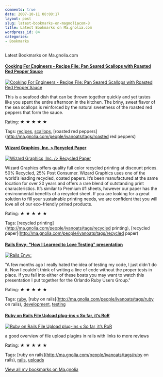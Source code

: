 ```yaml
---
comments: true
date: 2007-10-11 00:00:17
layout: post
slug: latest-bookmarks-on-magnoliacom-8
title: Latest Bookmarks on Ma.gnolia.com
wordpress_id: 84
categories:
- Bookmarks
---
```


Latest Bookmarks on Ma.gnolia.com

#### [Cooking For Engineers - Recipe File: Pan Seared Scallops with Roasted Red Pepper Sauce](http://www.cookingforengineers.com/recipe/71/Pan-Seared-Scallops-with-Roasted-Red-Pepper-Sauce)

[![Cooking For Engineers - Recipe File: Pan Seared Scallops with Roasted Red Pepper Sauce](http://scst.srv.girafa.com/srv/i?i=sc010159&r=cookingforengineers.com/recipe/71/Pan-Seared-Scallops-with-Roasted-Red-Pepper-Sauce&s=969ad9b814e795ed)](http://www.cookingforengineers.com/recipe/71/Pan-Seared-Scallops-with-Roasted-Red-Pepper-Sauce)

This is a seafood dish that can be thrown together quickly and yet tastes like you spent the entire afternoon in the kitchen. The briny, sweet flavor of the sea scallops is reinforced by the natural sweetness of the roasted red peppers that form the sauce.

Rating: ★ ★ ★ ★ ★

Tags: [recipes](http://ma.gnolia.com/people/ivanoats/tags/recipes), [scallops](http://ma.gnolia.com/people/ivanoats/tags/scallops), [roasted red peppers](http://ma.gnolia.com/people/ivanoats/tags/roasted red peppers)

#### [Wizard Graphics, Inc. > Recycled Paper](http://www.wgiprint.com/recycled_paper.html)

[![Wizard Graphics, Inc. /> Recycled Paper](http://scst.srv.girafa.com/srv/i?i=sc010159&r=wgiprint.com/recycled_paper.html&s=17e32cefd3841bbd)](http://www.wgiprint.com/recycled_paper.html)

Wizard Graphics offers quality full color recycled printing at discount prices. 50% Recycled, 25% Post Consumer. Wizard Graphics uses one of the world’s leading recycled, coated papers. It’s been manufactured at the same location for over 20 years and offers a rare blend of outstanding print characteristics. It’s similar to Premium #1 sheets, however our paper has the environmental benefits of a recycled sheet. If you are looking for a great solution to fill your sustainable printing needs, we are confident that you will love all of our eco-friendly prined products.

Rating: ★ ★ ★ ★ ★

Tags: [recycled printing](http://ma.gnolia.com/people/ivanoats/tags/recycled printing), [recycled paper](http://ma.gnolia.com/people/ivanoats/tags/recycled paper)

#### [Rails Envy: "How I Learned to Love Testing" presentation](http://www.railsenvy.com/2007/10/4/how-i-learned-to-love-testing-presentation)

[![Rails Envy: ](http://scst.srv.girafa.com/srv/i?i=sc010159&r=railsenvy.com/2007/10/4/how-i-learned-to-love-testing-presentation&s=d4fe75986ad6d369)](http://www.railsenvy.com/2007/10/4/how-i-learned-to-love-testing-presentation)

"A few months ago I really hated the idea of testing my code, I just didn't do it. Now I couldn't think of writing a line of code without the proper tests in place. If you fall into either of these boats you may want to watch this presentation I put together for the Orlando Ruby Users Group."

Rating: ★ ★ ★ ★ ★

Tags: [ruby](http://ma.gnolia.com/people/ivanoats/tags/ruby), [ruby on rails](http://ma.gnolia.com/people/ivanoats/tags/ruby on rails), [development](http://ma.gnolia.com/people/ivanoats/tags/development), [testing](http://ma.gnolia.com/people/ivanoats/tags/testing)

#### [Ruby on Rails File Upload plug-ins « So far, it’s RoR](http://jacqueschirag.wordpress.com/2007/06/28/ruby-on-rails-file-upload-plug-ins/)

[![Ruby on Rails File Upload plug-ins « So far, it’s RoR](http://scst.srv.girafa.com/srv/i?i=sc010159&r=jacqueschirag.wordpress.com/2007/06/28/ruby-on-rails-file-upload-plug-ins&s=ab507bf022881d09)](http://jacqueschirag.wordpress.com/2007/06/28/ruby-on-rails-file-upload-plug-ins/)

a good overview of file upload plugins in rails with links to more reviews

Rating: ★ ★ ★ ★ ★

Tags: [ruby on rails](http://ma.gnolia.com/people/ivanoats/tags/ruby on rails), [rails](http://ma.gnolia.com/people/ivanoats/tags/rails), [uploads](http://ma.gnolia.com/people/ivanoats/tags/uploads)

[View all my bookmarks on Ma.gnolia](http://ma.gnolia.com/people/ivanoats/bookmarks)

